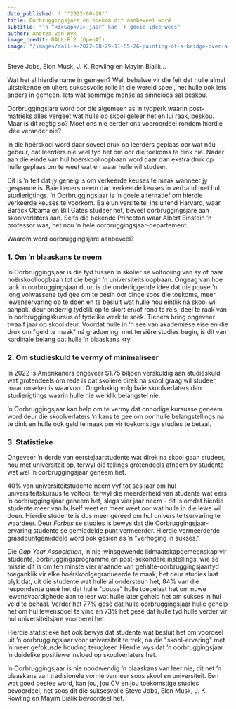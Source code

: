 ```yaml
---
date_published: ! '"2022-08-28"'
title: Oorbruggingsjare en hoekom dit aanbeveel word
subtitle: "’n “<i>Gap</i>-jaar” kan ’n goeie idee wees"
author: Andrea van Wyk
image_credit: DALL·E 2 (OpenAI)
image: "/images/dall-e-2022-08-29-11-55-26-painting-of-a-bridge-over-a-river-in-a-forest-08-2022.jpg"
---
```


Steve Jobs, Elon Musk, J. K. Rowling en Mayim Bialik…

Wat het al hierdie name in gemeen? Wel, behalwe vir die feit dat hulle almal uitstekende en uiters suksesvolle rolle in die wereld speel, het hulle ook iets anders in gemeen. Iets wat sommige mense as sinneloos sal beskou.

Oorbruggingsjare word oor die algemeen as ’n tydperk waarin post-matrieks alles vergeet wat hulle op skool geleer het en lui raak, beskou. Maar is dit regtig so? Moet ons nie eerder ons vooroordeel rondom hierdie idee verander nie?

In die hoërskool word daar soveel druk op leerders geplaas oor wat nóú gebeur, dat leerders nie veel tyd het om oor die toekoms te dink nie. Nader aan die einde van hul hoërskoolloopbaan word daar dan ekstra druk op hulle geplaas om te weet wat en waar hulle wil studeer.

Dit is ’n feit dat jy geneig is om verkeerde keuses te maak wanneer jy gespanne is. Baie tieners neem dan verkeerde keuses in verband met hul studierigtings. ’n Oorbruggingsjaar is ’n goeie alternatief om hierdie verkeerde keuses te voorkom. Baie universiteite, insluitend Harvard, waar Barack Obama en Bill Gates studeer het, beveel oorbruggingsjare aan skoolverlaters aan. Selfs die bekende Princeton waar Albert Einstein ’n professor was, het nou ’n hele oorbruggingsjaar-departement.

Waarom word oorbruggingsjare aanbeveel?

### 1. Om ’n blaaskans te neem

’n Oorbruggingsjaar is die tyd tussen ’n skolier se voltooiing van sy of haar hoërskoolloopbaan tot die begin ’n universiteitsloopbaan. Ongeag van hoe lank ’n oorbruggingsjaar duur, is die onderliggende idee dat die pouse ’n jong volwassene tyd gee om te besin oor dinge soos die toekoms, meer lewenservaring op te doen en te besluit wat hulle nou eintlik ná skool wil aanpak, deur onderrig tydelik op te skort en/of rond te reis, deel te raak van ’n oorbruggingskursus of tydelike werk te soek. Tieners bring ongeveer twaalf jaar op skool deur. Voordat hulle in ’n see van akademiese eise en die druk om "geld te maak" ná graduering, met tersiêre studies begin, is dit van kardinale belang dat hulle ’n blaaskans kry.

### 2. Om studieskuld te vermy of minimaliseer

In 2022 is Amerikaners ongeveer $1.75 biljoen verskuldig aan studieskuld wat grotendeels om rede is dat skoliere direk na skool graag wil studeer, maar onseker is waarvoor. Ongelukkig volg baie skoolverlaters dan studierigtings waarin hulle nie werklik belangstel nie.

’n Oorbruggingsjaar kan help om te vermy dat onnodige kursusse geneem word deur die skoolverlaters ’n kans te gee om oor hulle belangstellings na te dink en hulle ook geld te maak om vir toekomstige studies te betaal.

### 3. Statistieke

Ongeveer ’n derde van eerstejaarstudente wat direk na skool gaan studeer, hou met universiteit op, terwyl dié tellings grotendeels afneem by studente wat wel ’n oorbruggingsjaar geneem het.

40% van universiteitstudente neem vyf tot ses jaar om hul universiteitskursus te voltooi, terwyl die meerderheid van studente wat eers ’n oorbruggingsjaar geneem het, slegs vier jaar neem - dit is omdat hierdie studente meer van hulself weet en meer weet oor wat hulle in die lewe wil doen. Hierdie studente is dus meer gereed om hul universiteitservaring te waardeer. Deur _Forbes_ se studies is bewys dat die Oorbruggingsjaar-ervaring studente se gemiddelde punt vermeerder. Hierdie vermeerderde graadpuntgemiddeld word ook gesien as ’n "verhoging in sukses."

Die _Gap Year Association_, ’n nie-winsgewende lidmaatskapgemeenskap vir studente, oorbruggingsprogramme en post-sekondêre instellings, wie se missie dit is om ten minste vier maande van gehalte-oorbruggingsjaartyd toeganklik vir elke hoërskoolgegradueerde te maak, het deur studies laat blyk dat, uit die studente wat hulle al ondersteun het, 84% van die respondente gesê het dat hulle "pouse" hulle toegelaat het om nuwe lewensvaardighede aan te leer wat hulle later gehelp het om sukses in hul veld te behaal. Verder het 77% gesê dat hulle oorbruggingsjaar hulle gehelp het om hul lewensdoel te vind en 73% het gesê dat hulle tyd hulle verder vir hul universiteitsjare voorberei het.

Hierdie statistieke het ook bewys dat studente wat besluit het om voordeel uit ’n oorbruggingsjaar voor universiteit te trek, na die "skool-ervaring" met ’n meer gefokusde houding terugkeer. Hierdie wys dat ’n oorbruggingsjaar ’n duidelike positiewe invloed op skoolverlaters het.

’n Oorbruggingsjaar is nie noodwendig ’n blaaskans van leer nie; dit net ’n blaaskans van tradisionele vorme van leer soos skool en universiteit. Een wat goed bestee word, kan jou, jou CV en jou toekomstige studies bevoordeel, net soos dit die suksesvolle Steve Jobs, Elon Musk, J. K. Rowling en Mayim Bialik bevoordeel het.
